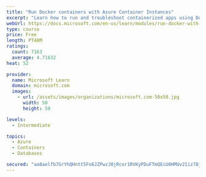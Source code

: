 ```yaml
---
title: "Run Docker containers with Azure Container Instances"
excerpt: "Learn how to run and troubleshoot containerized apps using Docker containers with Azure Container Instances."
webUrl: https://docs.microsoft.com/en-us/learn/modules/run-docker-with-azure-container-instances/
type: course
price: Free
length: PT48M
ratings:
  count: 7163
  average: 4.71632
heat: 52

provider:
  name: Microsoft Learn
  domain: microsoft.com
  images:
    - url: /assets/images/organizations/microsoft.com-50x50.jpg
      width: 50
      height: 50

levels:
  - Intermediate

topics:
  - Azure
  - Containers
  - Databases

secured: "aa0aelfb7GrYhQHntt5Fo6JZPwzJ0jRcor1RVKyPDuFTmQEcU0HMUv21iz78jiNvQSbQQ+ZSx1OQFdiYdq4QjiKgHUockIwLvic6Ljq2y4aVcB/xSwYsofeFAf3LA9eMSd8UmgX7d0KJ8KEnQagI2wdpQ2/bz7TjxTers2Emw5SGJOze4QGZzmStWE3W6rVtmJBZnGLJO50ETTMd0eryIuoQSZ7bq6pd6VDd7kNP2bUoEM14VEhAi0Mtva6gdtRcwF1U3WCSzxk6trbgXmBEKbs+S2aKM+yd5CLWV0pmyWYYdG658C+J9gT63DHcMp7DtPO4nkLGClGwuZxUG/tbutSUzxsvUoTIgX+HvwsnbVJCOpRbCy5SBIfn+5VHUUJ9ABlx7z+/HQ2W5h0eSvq5dLTQNURL5/+hyIVyW9gsLX4=;VawTkAm0z5cZLubq1fGyNA=="
---
```


